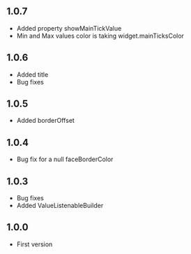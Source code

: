 ## 1.0.7
* Added property showMainTickValue
* Min and Max values color is taking widget.mainTicksColor

## 1.0.6
* Added title
* Bug fixes

## 1.0.5
* Added borderOffset

## 1.0.4
* Bug fix for a null faceBorderColor

## 1.0.3
* Bug fixes
* Added ValueListenableBuilder


## 1.0.0
* First version









